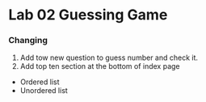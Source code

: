 # Lab 02 Guessing Game

### Changing
1. Add tow new question to guess number and check it.
2. Add top ten section at the bottom of index page
- Ordered list
- Unordered list